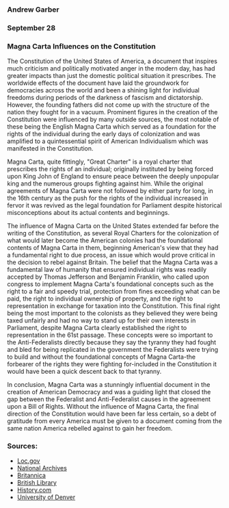 ### Andrew Garber
### September 28
### Magna Carta Influences on the Constitution 

The Constitution of the United States of America, a document that inspires much criticism and politically motivated anger in the modern day, has had greater impacts than just the domestic political situation it prescribes. The worldwide effects of the document have laid the groundwork for democracies across the world and been a shining light for individual freedoms during periods of the darkness of fascism and dictatorship. However, the founding fathers did not come up with the structure of the nation they fought for in a vacuum. Prominent figures in the creation of the Constitution were influenced by many outside sources, the most notable of these being the English Magna Carta which served as a foundation for the rights of the individual during the early days of colonization and was amplified to a quintessential spirit of American Individualism which was manifested in the Constitution.

Magna Carta, quite fittingly, "Great Charter" is a royal charter that prescribes the rights of an individual; originally instituted by being forced upon King John of England to ensure peace between the deeply unpopular king and the numerous groups fighting against him. While the original agreements of Magna Carta were not followed by either party for long, in the 16th century as the push for the rights of the individual increased in fervor it was revived as the legal foundation for Parliament despite historical misconceptions about its actual contents and beginnings. 

The influence of Magna Carta on the United States extended far before the writing of the Constitution, as several Royal Charters for the colonization of what would later become the American colonies had the foundational contents of Magna Carta in them, beginning American's view that they had a fundamental right to due process, an issue which would prove critical in the decision to rebel against Britain. The belief that the Magna Carta was a fundamental law of humanity that ensured individual rights was readily accepted by Thomas Jefferson and Benjamin Franklin, who called upon congress to implement Magna Carta's foundational concepts such as the right to a fair and speedy trial, protection from fines exceeding what can be paid, the right to individual ownership of property, and the right to representation in exchange for taxation into the Constitution. This final right being the most important to the colonists as they believed they were being taxed unfairly and had no way to stand up for their own interests in Parliament, despite Magna Carta clearly established the right to representation in the 61st passage. These concepts were so important to the Anti-Federalists directly because they say the tyranny they had fought and bled for being replicated in the government the Federalists were trying to build and without the foundational concepts of Magna Carta-the forbearer of the rights they were fighting for-included in the Constitution it would have been a quick descent back to that tyranny.

In conclusion, Magna Carta was a stunningly influential document in the creation of American Democracy and was a guiding light that closed the gap between the Federalist and Anti-Federalist causes in the agreement upon a Bill of Rights. Without the influence of Magna Carta, the final direction of the Constitution would have been far less certain, so a debt of gratitude from every America must be given to a document coming from the same nation America rebelled against to gain her freedom. 


### Sources:
 - [Loc.gov](https://www.loc.gov/exhibits/magna-carta-muse-and-mentor/magna-carta-and-the-us-constitution.html#:~:text=The%20amendments%20to%20the%20Constitution,of%20Rights%20and%20Magna%20Carta.)
 - [National Archives](https://www.archives.gov/exhibits/featured-documents/magna-carta)
 - [Britannica](https://www.britannica.com/topic/Magna-Carta)
 - [British Library](https://www.bl.uk/magna-carta)
 - [History.com](https://www.history.com/news/magna-carta-influence-us-constitution-bill-of-rights)
 - [University of Denver](https://iaals.du.edu/blog/magna-carta-rule-law-and-us-constitution#:~:text=Several%20guarantees%20that%20were%20understood,of%20life%2C%20liberty%2C%20or%20property)